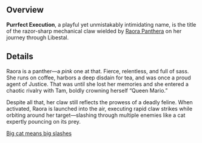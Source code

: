<!-- title: Purrfect Execution -->
<!-- quote: Raooo! -->
<!-- chapters: -1 -->
<!-- images: (Raora's first time wielding Purrfect Execution), (Purrfect Execution as viewed from the inventory), (Purrfect Execution's ability activated) -->
<!-- model: true -->

## Overview

**Purrfect Execution**, a playful yet unmistakably intimidating name, is the title of the razor-sharp mechanical claw wielded by [Raora Panthera](#entry:raora-entry) on her journey through Libestal.

## Details

Raora is a panther—a _pink_ one at that. Fierce, relentless, and full of sass. She runs on coffee, harbors a deep disdain for tea, and was once a proud agent of Justice. That was until she lost her memories and she entered a chaotic rivalry with Tam, boldly crowning herself “Queen Mario.”

Despite all that, her claw still reflects the prowess of a deadly feline. When activated, Raora is launched into the air, executing rapid claw strikes while orbiting around her target—slashing through multiple enemies like a cat expertly pouncing on its prey.

[Big cat means big slashes](#embed:https://www.youtube.com/live/8ybUOw9NhMc?si=8Pej7LP6Am3NbGSa&t=6746)
